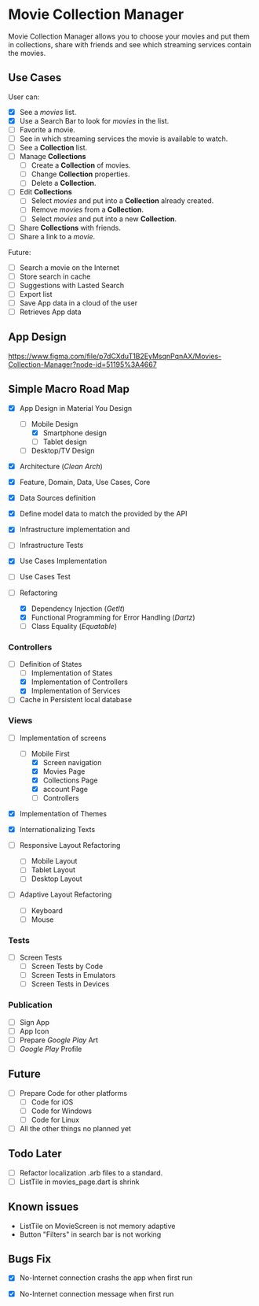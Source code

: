 # Movie Collection Manager

Movie Collection Manager allows you to choose your movies and put them in collections, share with friends and see which streaming services contain the movies.

## Use Cases 

User can:

- [x] See a _movies_ list.
- [x] Use a Search Bar to look for _movies_ in the list.
- [ ] Favorite a movie.
- [ ] See in which streaming services the movie is available to watch.
- [ ] See a **Collection** list.
- [ ] Manage **Collections**
  - [ ] Create a **Collection** of movies.
  - [ ] Change **Collection** properties.
  - [ ] Delete a **Collection**.
- [ ] Edit **Collections**
  - [ ] Select _movies_ and put into a **Collection** already created.
  - [ ] Remove _movies_ from a **Collection**.
  - [ ] Select _movies_ and put into a new **Collection**.
- [ ] Share **Collections** with friends.
- [ ] Share a link to a _movie_.

Future:

- [ ] Search a movie on the Internet
- [ ] Store search in cache
- [ ] Suggestions with Lasted Search
- [ ] Export list
- [ ] Save App data in a cloud of the user
- [ ] Retrieves App data 

## App Design

https://www.figma.com/file/p7dCXduT1B2EyMsqnPqnAX/Movies-Collection-Manager?node-id=51195%3A4667

## Simple Macro Road Map

- [x] App Design in Material You Design
	- [ ] Mobile Design
		- [x] Smartphone design
		- [ ] Tablet design
	- [ ] Desktop/TV Design

- [x] Architecture (_Clean Arch_)
- [x] Feature, Domain, Data, Use Cases, Core

- [x] Data Sources definition
- [x] Define model data to match the provided by the API
- [x] Infrastructure implementation and
- [ ] Infrastructure Tests
- [x] Use Cases Implementation
- [ ] Use Cases Test

- [ ] Refactoring
	- [x] Dependency Injection (_GetIt_)
	- [x] Functional Programming for Error Handling (_Dartz_)
	- [ ] Class Equality (_Equatable_)

### Controllers

- [ ] Definition of States
	- [ ] Implementation of States
	- [x] Implementation of Controllers
	- [x] Implementation of Services

- [ ] Cache in Persistent local database

### Views

- [ ] Implementation of screens
  - [ ] Mobile First
  	- [x] Screen navigation
    - [x] Movies Page
    - [x] Collections Page
    - [x] account Page
  	- [ ] Controllers
  
- [x] Implementation of Themes
	
- [x] Internationalizing Texts

- [ ] Responsive Layout Refactoring
  - [ ] Mobile Layout
  - [ ] Tablet Layout
  - [ ] Desktop Layout

- [ ] Adaptive Layout Refactoring
  - [ ] Keyboard
  - [ ] Mouse

### Tests

- [ ] Screen Tests 
	- [ ] Screen Tests by Code
	- [ ] Screen Tests in Emulators 
	- [ ] Screen Tests in Devices

### Publication

- [ ] Sign App
- [ ] App Icon
- [ ] Prepare _Google Play_ Art
- [ ] _Google Play_ Profile

## Future

- [ ] Prepare Code for other platforms
  - [ ] Code for iOS
  - [ ] Code for Windows
  - [ ] Code for Linux

- [ ] All the other things no planned yet

## Todo Later

- [ ] Refactor localization .arb files to a standard.
- [ ] ListTile in movies_page.dart is shrink

## Known issues 

- ListTile on MovieScreen is not memory adaptive
- Button "Filters" in search bar is not working

## Bugs Fix

- [x] No-Internet connection crashs the app when first run
- [x] No-Internet connection message when first run



